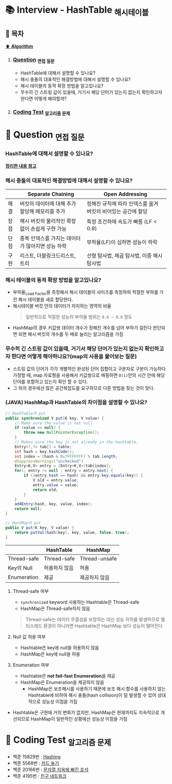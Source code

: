 # :books: Interview - HashTable <sub>해시테이블</sub>

## :bookmark_tabs: 목차

[:arrow_up: **Algorithm**](../README.md)

1. ### [Question](#) <sub>면접 질문</sub>

   - HashTable에 대해서 설명할 수 있나요?
   - 해시 충돌의 대표적인 해결방법에 대해서 설명할 수 있나요?
   - 해시 테이블의 동적 확장 방법을 알고있나요?
   - 무수히 긴 스트링 값이 있을때, 거기서 해당 단어가 있는지 없는지 확인하고자 한다면 어떻게 해야할까?

2. ### [Coding Test](#) <sub>알고리즘 문제</sub>

# :closed_book: Question <sub>면접 질문</sub>

### HashTable에 대해서 설명할 수 있나요?

[**정리한 내용 참고**](../Note/HashTable.md)

### 해시 충돌의 대표적인 해결방법에 대해서 설명할 수 있나요?

|      | Separate Chaining                                | Open Addressing                                              |
| ---- | ------------------------------------------------ | ------------------------------------------------------------ |
| 해결 | 버킷의 데이터에 대해 추가 할당해 메모리를 추가   | 정해진 규칙에 따라 인덱스를 옮겨 버킷의 비어있는 공간에 할당 |
| 장점 | 해시 버킷의 물리적인 확장 없이 손쉽게 구현 가능  | 특정 조건하에 속도가 빠름 (LF < 0.8)                         |
| 단점 | 중복 인덱스를 가지는 데이터가 많아지면 성능 하락 | 부하율(LF)이 심하면 성능이 하락                              |
| 구현 | 리스트, 더블링크드리스트, 트리                   | 선형 탐사법, 제곱 탐사법, 이중 해시 탐사법                   |

### 해시 테이블의 동적 확장 방법을 알고있나요?

- 부하율<sub>Load Factor</sub>을 측정해서 해시 테이블의 사이즈를 측정하여 적절한 부하를 가진 해시 테이블을 새로 할당한다.
- 해시테이블 버킷 안의 데이터가 차지하는 영역의 비율
  > 일반적으로 적절한 성능의 부하율 범위는 `0.6 ~ 0.8` 정도
- HashMap의 경우 키값쌍 데이터 개수가 정해진 개수를 넘어 부하가 걸린다 판단되면 되면 해시 버킷의 개수를 두 배로 늘리는 알고리즘을 가짐

### 무수히 긴 스트링 값이 있을때, 거기서 해당 단어가 있는지 없는지 확인하고자 한다면 어떻게 해야하나요?(map의 사용을 물어보는 질문)

- 스트링 값의 단어가 각각 개별적인 완성된 단어 집합이고 구분자로 구분이 가능하다 가정할 때, map 자료형을 사용해서 키값쌍으로 매핑하면 `O(1)`안의 시간 안에 해당 단어를 포함하고 있는지 확인 할 수 있다.
- 그 외의 경우에선 많은 공간복잡도를 요구하므로 다른 방법을 찾는 것이 맞다.

### (JAVA) HashMap과 HashTable의 차이점을 설명할 수 있나요?

```java
// HashTable의 put
public synchronized V put(K key, V value) {
    // Make sure the value is not null
    if (value == null) {
        throw new NullPointerException();
    }
    // Makes sure the key is not already in the hashtable.
    Entry<?,?> tab[] = table;
    int hash = key.hashCode();
    int index = (hash & 0x7FFFFFFF) % tab.length;
    @SuppressWarnings("unchecked")
    Entry<K,V> entry = (Entry<K,V>)tab[index];
    for(; entry != null ; entry = entry.next) {
        if ((entry.hash == hash) && entry.key.equals(key)) {
            V old = entry.value;
            entry.value = value;
            return old;
        }
    }
    addEntry(hash, key, value, index);
    return null;
}

// HashMap의 put
public V put(K key, V value) {
    return putVal(hash(key), key, value, false, true);
}
```

|             | HashTable     | HashMap       |
| ----------- | ------------- | ------------- |
| Thread-safe | Thread-safe   | Thread-unsafe |
| Key의 Null  | 허용하지 않음 | 허용          |
| Enumeration | 제공          | 제공하지 않음 |

1. Thread-safe 여부

   - `synchronized` keyword 사용하는 Hashtable은 Thread-safe
   - HashMap은 Thread-safe하지 않음

   > Thread-safe는 데이터 무결성을 보장하는 대신 성능 저하를 발생하므로 멀티스레드 환경이 아니라면 Hashtable은 HashMap 보다 성능이 떨어진다

2. Null 값 허용 여부

   - Hashtable은 key에 null을 허용하지 않음
   - HashMap은 key에 null을 허용

3. Enumeration 여부

   - Hashtable은 **not fail-fast Enumeration**을 제공
   - HashMap은 Enumeration을 제공하지 않음
     - HashMap은 보조해시를 사용하기 때문에 보조 해시 함수를 사용하지 않는 Hashtable에 비하여 해시 충돌(hash collision)이 덜 발생할 수 있어 상대적으로 성능상 이점을 가짐

- Hashtable은 구현에 거의 변화가 없지만, HashMap은 현재까지도 지속적으로 개선되므로 HashMap이 일반적인 상황에선 성능상 이점을 가짐

# :orange_book: Coding Test <sub>알고리즘 문제</sub>

- 백준 15829번 : [Hashing](https://www.acmicpc.net/problem/15829)
- 백준 5568번 : [카드 놓기](https://www.acmicpc.net/problem/5568)
- 백준 20166번 : [문자열 지옥에 빠진 호석](https://www.acmicpc.net/problem/20166)
- 백준 4195번 : [친구 네트워크](https://www.acmicpc.net/problem/4195)
